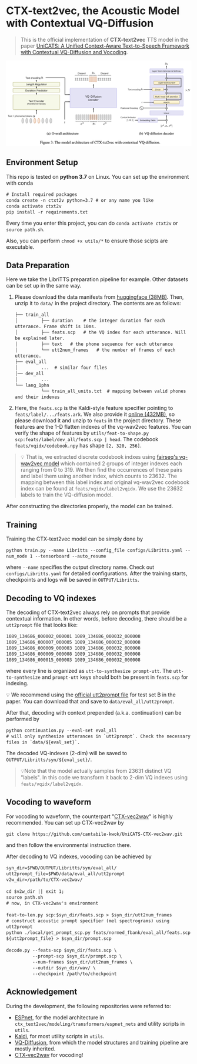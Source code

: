 # CTX-text2vec, the Acoustic Model with Contextual VQ-Diffusion
> This is the official implementation of **CTX-text2vec** TTS model in the paper [UniCATS: A Unified Context-Aware Text-to-Speech Framework with Contextual VQ-Diffusion and Vocoding](https://arxiv.org/abs/2306.07547).

![main](asset/main.png)

## Environment Setup

This repo is tested on **python 3.7** on Linux. You can set up the environment with conda
```shell
# Install required packages
conda create -n ctxt2v python=3.7 # or any name you like
conda activate ctxt2v
pip install -r requirements.txt
```

Every time you enter this project, you can do `conda activate ctxt2v` or `source path.sh`.

Also, you can perform `chmod +x utils/*` to ensure those scipts are executable.

## Data Preparation
Here we take the LibriTTS preparation pipeline for example. Other datasets can be set up in the same way.

1. Please download the data manifests from [huggingface (38MB)](https://huggingface.co/datasets/cantabile-kwok/libritts-all-kaldi-data/resolve/main/data_ctxt2v.zip).
    Then, unzip it to `data/` in the project directory. The contents are as follows:
    ```
    ├── train_all
    │         ├── duration    # the integer duration for each utterance. Frame shift is 10ms.
    │         ├── feats.scp   # the VQ index for each utterance. Will be explained later.
    │         ├── text   # the phone sequence for each utterance
    │         └── utt2num_frames   # the number of frames of each utterance.
    ├── eval_all
    │         ...  # similar four files
    │── dev_all
    │         ...
    └── lang_1phn
              └── train_all_units.txt  # mapping between valid phones and their indexes
    ```
2. Here, the `feats.scp` is the Kaldi-style feature specifier pointing to `feats/label/.../feats.ark`.
   We also provide it [online (432MB)](https://huggingface.co/datasets/cantabile-kwok/libritts-all-kaldi-data/resolve/main/feats_ctxt2v.zip), so please download it and unzip to `feats` in the project directory.
   These features are the 1-D flatten indexes of the vq-wav2vec features. You can verify the shape of features by `utils/feat-to-shape.py scp:feats/label/dev_all/feats.scp | head`. The codebook `feats/vqidx/codebook.npy` has shape `[2, 320, 256]`.
> 💡 That is, we extracted discrete codebook indxes using [fairseq's vq-wav2vec model](https://github.com/facebookresearch/fairseq/tree/main/examples/wav2vec#vq-wav2vec) which contained 2 groups of integer indexes each ranging from 0 to 319.
   We then find the occurrences of these pairs and label them using another index, which counts to 23632. The mapping between this label index and original vq-wav2vec codebook index can be found at `feats/vqidx/label2vqidx`. We use the 23632 labels to train the VQ-diffusion model.

After constructing the directories properly, the model can be trained.

## Training

Training the CTX-text2vec model can be simply done by

```shell
python train.py --name Libritts --config_file configs/Libritts.yaml --num_node 1 --tensorboard --auto_resume
```
where `--name` specifies the output directory name. Check out `configs/Libritts.yaml` for detailed configurations.
After the training starts, checkpoints and logs will be saved in `OUTPUT/Libritts`.

## Decoding to VQ indexes
The decoding of CTX-text2vec always rely on prompts that provide contextual information. In other words, before decoding, there should be a `utt2prompt` file that looks like:
```text
1089_134686_000002_000001 1089_134686_000032_000008
1089_134686_000007_000005 1089_134686_000032_000008
1089_134686_000009_000003 1089_134686_000032_000008
1089_134686_000009_000008 1089_134686_000032_000008
1089_134686_000015_000003 1089_134686_000032_000008
```
where every line is organized as `utt-to-synthesize prompt-utt`.
The `utt-to-synthesize` and `prompt-utt` keys should both be present in `feats.scp` for indexing.

💡 We recommend using the [official utt2prompt file](https://cpdu.github.io/unicats/resources/testsetB_utt2prompt) for test set B in the paper.
You can download that and save to `data/eval_all/utt2prompt`.

After that, decoding with context prepended (a.k.a. continuation) can be performed by
```shell
python continuation.py --eval-set eval_all
# will only synthesize utterances in `utt2prompt`. Check the necessary files in `data/${eval_set}`.
```
The decoded VQ-indexes (2-dim) will be saved to `OUTPUT/Libritts/syn/${eval_set}/`.

> 💡Note that the model actually samples from 23631 distinct VQ "labels". In this code we transform it back to 2-dim VQ indexes using `feats/vqidx/label2vqidx`.

## Vocoding to waveform
For vocoding to waveform, the counterpart "[CTX-vec2wav](https://github.com/cantabile-kwok/UniCATS-CTX-vec2wav)" is highly recommended.
You can set up CTX-vec2wav by
```shell
git clone https://github.com/cantabile-kwok/UniCATS-CTX-vec2wav.git
```
and then follow the environmental instruction there.

After decoding to VQ indexes, vocoding can be achieved by
```shell
syn_dir=$PWD/OUTPUT/Libritts/syn/eval_all/
utt2prompt_file=$PWD/data/eval_all/utt2prompt
v2w_dir=/path/to/CTX-vec2wav/

cd $v2w_dir || exit 1;
source path.sh
# now, in CTX-vec2wav's environment

feat-to-len.py scp:$syn_dir/feats.scp > $syn_dir/utt2num_frames
# construct acoustic prompt specifier (mel spectrograms) using utt2prompt
python ./local/get_prompt_scp.py feats/normed_fbank/eval_all/feats.scp ${utt2prompt_file} > $syn_dir/prompt.scp

decode.py --feats-scp $syn_dir/feats.scp \
          --prompt-scp $syn_dir/prompt.scp \
          --num-frames $syn_dir/utt2num_frames \
          --outdir $syn_dir/wav/ \
          --checkpoint /path/to/checkpoint
```

## Acknowledgement
During the development, the following repositories were referred to:
* [ESPnet](https://github.com/espnet/espnet), for the model architecture in `ctx_text2vec/modeling/transformers/espnet_nets` and utility scripts in `utils`.
* [Kaldi](https://github.com/kaldi-asr/kaldi), for most utility scripts in `utils`.
* [VQ-Diffusion](https://github.com/microsoft/VQ-Diffusion), from which the model structures and training pipeline are mostly inherited.
* [CTX-vec2wav](https://github.com/cantabile-kwok/UniCATS-CTX-vec2wav) for vocoding!